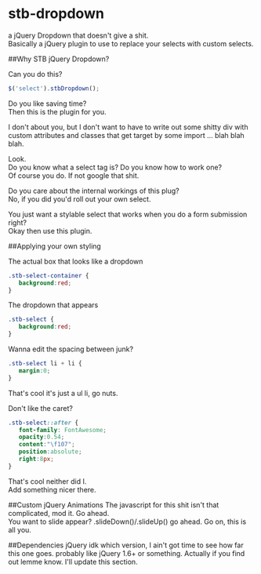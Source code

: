 # stb-dropdown
a jQuery Dropdown that doesn't give a shit.  
Basically a jQuery plugin to use to replace your selects with custom selects.

##Why STB jQuery Dropdown?

Can you do this?  

```javascript
$('select').stbDropdown();
```

Do you like saving time?  
Then this is the plugin for you.  

I don't about you, but I don't want to have to write out some shitty div with custom attributes and classes that get target by some import ... blah blah blah.   

Look.  
Do you know what a select tag is? Do you know how to work one?   
Of course you do. If not google that shit.  

Do you care about the internal workings of this plug?   
No, if you did you'd roll out your own select.   

You just want a stylable select that works when you do a form submission right?   
Okay then use this plugin.  

##Applying your own styling

The actual box that looks like a dropdown  
```css
.stb-select-container {
   background:red;
}
```

The dropdown that appears  
```css
.stb-select {
   background:red;
}
```

Wanna edit the spacing between junk?  
```css
.stb-select li + li {
   margin:0;
}
```
That's cool it's just a ul li, go nuts.   

Don't like the caret?   
```css
.stb-select::after {
   font-family: FontAwesome;
   opacity:0.54;
   content:"\f107";
   position:absolute;
   right:8px;
}
```
That's cool neither did I.   
Add something nicer there.

##Custom jQuery Animations 
The javascript for this shit isn't that complicated, mod it. Go ahead.  
You want to slide appear? .slideDown()/.slideUp() go ahead. Go on, this is all you.  

##Dependencies
jQuery idk which version, I ain't got time to see how far this one goes.
probably like jQuery 1.6+ or something. 
Actually if you find out lemme know. I'll update this section.
